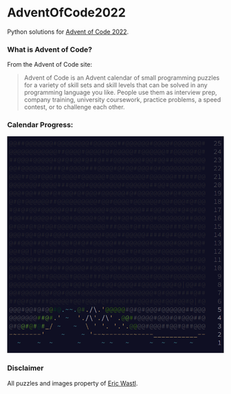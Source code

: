 # AdventOfCode2022

Python solutions for [Advent of Code 2022](https://adventofcode.com/2022/about).

### What is Advent of Code?

From the Advent of Code site:

> Advent of Code is an Advent calendar of small programming puzzles for a variety of skill sets and skill levels that can be solved in any programming language you like. People use them as interview prep, company training, university coursework, practice problems, a speed contest, or to challenge each other.

### Calendar Progress:

![An ASCII art calendar image](calendar_image.png)

### Disclaimer

All puzzles and images property of [Eric Wastl](https://twitter.com/ericwastl). 
